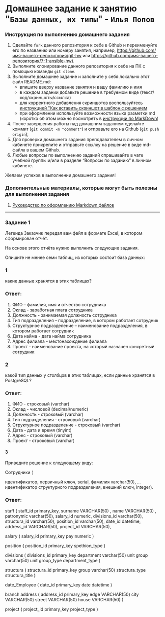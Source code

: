 # Домашнее задание к занятию "`Базы данных, их типы`" - `Илья Попов`


### Инструкция по выполнению домашнего задания

   1. Сделайте `fork` данного репозитория к себе в Github и переименуйте его по названию или номеру занятия, например, https://github.com/имя-вашего-репозитория/git-hw или  https://github.com/имя-вашего-репозитория/7-1-ansible-hw).
   2. Выполните клонирование данного репозитория к себе на ПК с помощью команды `git clone`.
   3. Выполните домашнее задание и заполните у себя локально этот файл README.md:
      - впишите вверху название занятия и вашу фамилию и имя
      - в каждом задании добавьте решение в требуемом виде (текст/код/скриншоты/ссылка)
      - для корректного добавления скриншотов воспользуйтесь [инструкцией "Как вставить скриншот в шаблон с решением](https://github.com/netology-code/sys-pattern-homework/blob/main/screen-instruction.md)
      - при оформлении используйте возможности языка разметки md (коротко об этом можно посмотреть в [инструкции  по MarkDown](https://github.com/netology-code/sys-pattern-homework/blob/main/md-instruction.md))
   4. После завершения работы над домашним заданием сделайте коммит (`git commit -m "comment"`) и отправьте его на Github (`git push origin`);
   5. Для проверки домашнего задания преподавателем в личном кабинете прикрепите и отправьте ссылку на решение в виде md-файла в вашем Github.
   6. Любые вопросы по выполнению заданий спрашивайте в чате учебной группы и/или в разделе “Вопросы по заданию” в личном кабинете.
   
Желаем успехов в выполнении домашнего задания!
   
### Дополнительные материалы, которые могут быть полезны для выполнения задания

1. [Руководство по оформлению Markdown файлов](https://gist.github.com/Jekins/2bf2d0638163f1294637#Code)

---

### Задание 1

Легенда
Заказчик передал вам файл в формате Excel, в котором сформирован отчёт.

На основе этого отчёта нужно выполнить следующие задания.

Опишите не менее семи таблиц, из которых состоит база данных:
### 1
какие данные хранятся в этих таблицах?

### Ответ:
1. ФИО – фамилия, имя и отчество сотрудника
2. Оклад - заработная плата сотрудника
3. Должность - занимаемая должность сотрудника
4. Тип подразделения – подразделение, в котором работает сотрудник
5. Структурное подразделение – наименование подразделения, в котором работает сотрудник
6. Дата найма - дата найма сотрудника
7. Адрес филиала - местонахождение филиала
8. Проект - наименование проекта, на который назначен конкретный сотрудник


### 2 
какой тип данных у столбцов в этих таблицах, если данные хранятся в PostgreSQL?

### Ответ:

1. ФИО - строковый (varchar)
2. Оклад - числовой (decimal/numeric)
3. Должность - строковый (varchar)
4. Тип подразделения - строковый (varchar)
5. Структурное подразделение - строковый (varchar)
6. Дата - дата и время (tinyint)
7. Адрес - строковый (varchar)
8. Проект - строковый (varchar)


#### 3
Приведите решение к следующему виду:

Сотрудники (

идентификатор, первичный ключ, serial,
фамилия varchar(50),
...
идентификатор структурного подразделения, внешний ключ, integer).

### Ответ:

staff (
staff_id primary_key,
surname VARCHAR(50) ,
name VARCHAR(50) ,
patronymic varchar(50),
salary_id numeric,
divisions_id varchar(50),
structura_id varchar(50),
position_id varchar(50),
date_id datetime,
address_id VARCHAR(50),
project_id VARCHAR(50),

salary (
salary_id primary_key
pay numeric
)

position (
position_id primary_key
spethion_type
)

divisions (
divisions_id primary_key
department varchar(50)
unit group varchar(50)
unit group_type
department_type
)

structura (
structura_id primary_key
group varchar(50)
structura_type
structura_title
)

date_Employee (
date_id primary_key
date datetime
)

branch address (
address_id primary_key
edge VARCHAR(50)
city VARCHAR(50)
street VARCHAR(50)
house VARCHAR(50)
)

project (
project_id primary_key
project_type
)








